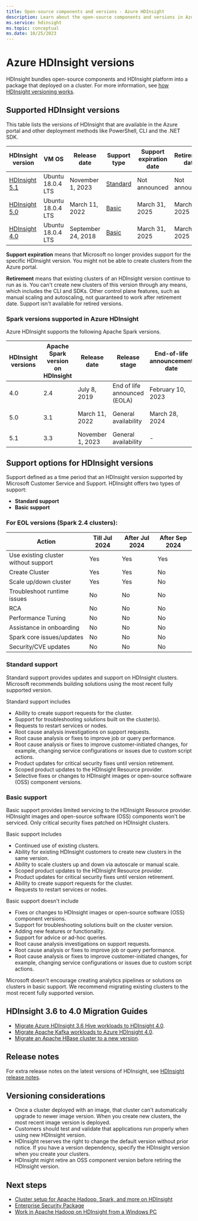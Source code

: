 ```yaml
---
title: Open-source components and versions - Azure HDInsight 
description: Learn about the open-source components and versions in Azure HDInsight.
ms.service: hdinsight
ms.topic: conceptual
ms.date: 10/25/2023
---
```


# Azure HDInsight versions

HDInsight bundles open-source components and HDInsight platform into a package that deployed on a cluster. For more information, see [how HDInsight versioning works](hdinsight-overview-versioning.md).

## Supported HDInsight versions

This table lists the versions of HDInsight that are available in the Azure portal and other deployment methods like PowerShell, CLI and the .NET SDK.

| HDInsight version | VM OS | Release date| Support type | Support expiration date | Retirement date | High availability |
| --- | --- | --- | --- | --- | --- | ---|
| [HDInsight 5.1](./hdinsight-5x-component-versioning.md) |Ubuntu 18.0.4 LTS |November 1, 2023 | [Standard](hdinsight-component-versioning.md#support-options-for-hdinsight-versions) | Not announced |Not announced| Yes |
| [HDInsight 5.0](./hdinsight-5x-component-versioning.md) |Ubuntu 18.0.4 LTS |March 11, 2022 | [Basic](hdinsight-component-versioning.md#support-options-for-hdinsight-versions) | March 31, 2025 | March 31, 2025| Yes |
| [HDInsight 4.0](hdinsight-40-component-versioning.md) |Ubuntu 18.0.4 LTS |September 24, 2018 | [Basic](hdinsight-component-versioning.md#support-options-for-hdinsight-versions) | March 31, 2025 | March 31, 2025 |Yes |

**Support expiration** means that Microsoft no longer provides support for the specific HDInsight version. You might not be able to create clusters from the Azure portal.

**Retirement** means that existing clusters of an HDInsight version continue to run as is. You can't create new clusters of this version through any means, which includes the CLI and SDKs. Other control plane features, such as manual scaling and autoscaling, not guaranteed to work after retirement date. Support isn't available for retired versions.

### Spark versions supported in Azure HDInsight

Azure HDInsight supports the following Apache Spark versions.

| HDInsight versions | Apache Spark version on HDInsight | Release date | Release stage |End-of-life announcement date|End of standard support|End of basic support|
| -- | -- |--|--|--|--|--|
| 4.0 | 2.4 | July 8, 2019 | End of life announced (EOLA)| February 10, 2023| August 10, 2023 | February 10, 2024 |
| 5.0 | 3.1 | March 11, 2022 | General availability |March 28, 2024|March 28, 2024| March 31, 2025|
| 5.1 |   3.3  | November 1, 2023 | General availability |-|-|-|

## Support options for HDInsight versions

Support defined as a time period that an HDInsight version supported by Microsoft Customer Service and Support. HDInsight offers two types of support: 
- **Standard support**
- **Basic support**

### For EOL versions (Spark 2.4 clusters):

| Action | Till Jul 2024 | After Jul 2024 | After Sep 2024|
| -- | -- |--|--|
| Use existing cluster without support | Yes | Yes | Yes |
| Create Cluster | Yes | Yes | No |
| Scale up/down cluster | Yes | Yes | No |
| Troubleshoot runtime issues | No | No | No |
| RCA | No | No | No |
| Performance Tuning | No | No | No |
| Assistance in onboarding | No | No | No |
| Spark core issues/updates | No | No | No |
| Security/CVE updates | No | No | No |


### Standard support

Standard support provides updates and support on HDInsight clusters. Microsoft recommends building solutions using the most recent fully supported version. 

Standard support includes
- Ability to create support requests for the cluster.
- Support for troubleshooting solutions built on the cluster(s). 
- Requests to restart services or nodes.
- Root cause analysis investigations on support requests.
- Root cause analysis or fixes to improve job or query performance.
- Root cause analysis or fixes to improve customer-initiated changes, for example, changing service configurations or issues due to custom script actions.
- Product updates for critical security fixes until version retirement.
- Scoped product updates to the HDInsight Resource provider.
- Selective fixes or changes to HDInsight images or open-source software (OSS) component versions.

### Basic support

Basic support provides limited servicing to the HDInsight Resource provider. HDInsight images and open-source software (OSS) components won't be serviced. Only critical security fixes patched on HDInsight clusters. 

Basic support includes
- Continued use of existing clusters.
- Ability for existing HDInsight customers to create new clusters in the same version.
- Ability to scale clusters up and down via autoscale or manual scale.
- Scoped product updates to the HDInsight Resource provider.
- Product updates for critical security fixes until version retirement.
- Ability to create support requests for the cluster.
- Requests to restart services or nodes.

Basic support doesn't include
- Fixes or changes to HDInsight images or open-source software (OSS) component versions.
- Support for troubleshooting solutions built on the cluster version. 
- Adding new features or functionality.
- Support for advice or ad-hoc queries.
- Root cause analysis investigations on support requests.
- Root cause analysis or fixes to improve job or query performance.
- Root cause analysis or fixes to improve customer-initiated changes, for example, changing service configurations or issues due to custom script actions.

Microsoft doesn't encourage creating analytics pipelines or solutions on clusters in basic support. We recommend migrating existing clusters to the most recent fully supported version. 

## HDInsight 3.6 to 4.0 Migration Guides
- [Migrate Azure HDInsight 3.6 Hive workloads to HDInsight 4.0](interactive-query/apache-hive-migrate-workloads.md).
- [Migrate Apache Kafka workloads to Azure HDInsight 4.0](kafka/migrate-versions.md).
- [Migrate an Apache HBase cluster to a new version](hbase/apache-hbase-migrate-new-version.md).

## Release notes

For extra release notes on the latest versions of HDInsight, see [HDInsight release notes](hdinsight-release-notes.md).

## Versioning considerations
- Once a cluster deployed with an image, that cluster can't automatically upgrade to newer image version. When you create new clusters, the most recent image version is deployed.
- Customers should test and validate that applications run properly when using new HDInsight version.
- HDInsight reserves the right to change the default version without prior notice. If you have a version dependency, specify the HDInsight version when you create your clusters.
- HDInsight might retire an OSS component version before retiring the HDInsight version.

## Next steps

- [Cluster setup for Apache Hadoop, Spark, and more on HDInsight](hdinsight-hadoop-provision-linux-clusters.md)
- [Enterprise Security Package](./enterprise-security-package.md)
- [Work in Apache Hadoop on HDInsight from a Windows PC](hdinsight-hadoop-windows-tools.md)
